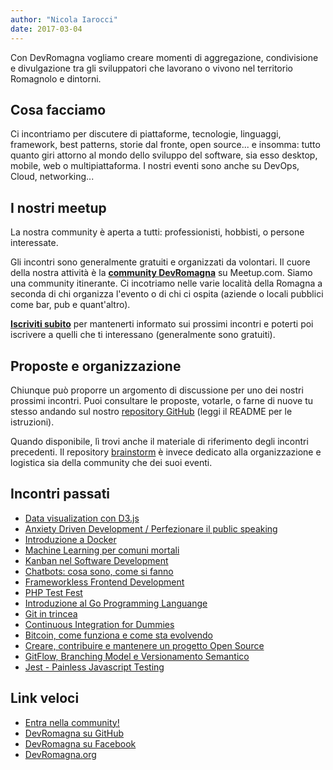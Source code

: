 ```yaml
---
author: "Nicola Iarocci"
date: 2017-03-04
---
```


Con DevRomagna vogliamo creare momenti di aggregazione, condivisione
e divulgazione tra gli sviluppatori che lavorano o vivono nel territorio
Romagnolo e dintorni. 

## Cosa facciamo
Ci incontriamo per discutere di piattaforme, tecnologie, linguaggi, framework,
best patterns, storie dal fronte, open source... e insomma: tutto quanto giri
attorno al mondo dello sviluppo del software, sia esso desktop, mobile, web
o multipiattaforma. I nostri eventi sono anche su DevOps, Cloud, networking...

## I nostri meetup
La nostra community è aperta a tutti: professionisti, hobbisti, o persone
interessate. 

Gli incontri sono generalmente gratuiti e organizzati da volontari. Il cuore
della nostra attività è la **[community DevRomagna][1]** su Meetup.com. Siamo
una community itinerante. Ci incotriamo nelle varie località della Romagna
a seconda di chi organizza l'evento o di chi ci ospita (aziende o locali
pubblici come bar, pub e quant'altro).

**[Iscriviti subito][1]** per mantenerti informato sui prossimi incontri e poterti poi
iscrivere a quelli che ti interessano (generalmente sono gratuiti). 

## Proposte e organizzazione
Chiunque può proporre un argomento di discussione per uno dei nostri prossimi
incontri. Puoi consultare le proposte, votarle, o farne di nuove tu
stesso andando sul nostro [repository
GitHub](https://github.com/DevRomagna/eventi) (leggi il README per le
istruzioni). 

Quando disponibile, lì trovi anche il materiale di riferimento degli incontri
precedenti. Il repository
[brainstorm](https://github.com/DevRomagna/brainstorm) è invece dedicato alla
organizzazione e logistica sia della community che dei suoi eventi.

## Incontri passati
- [Data visualization con D3.js](https://www.meetup.com/it-IT/DevRomagna/events/256601308/)
- [Anxiety Driven Development / Perfezionare il public speaking](https://www.meetup.com/it-IT/DevRomagna/events/255195925/)
- [Introduzione a Docker](https://www.meetup.com/it-IT/DevRomagna/events/250403502/)
- [Machine Learning per comuni mortali](https://www.meetup.com/it-IT/DevRomagna/events/249113255/)
- [Kanban nel Software Development](https://www.meetup.com/it-IT/DevRomagna/events/247896848/)
- [Chatbots: cosa sono, come si fanno](https://www.meetup.com/it-IT/DevRomagna/events/247045707/)
- [Frameworkless Frontend
    Development](https://www.meetup.com/it-IT/DevRomagna/events/245313829/)
- [PHP Test Fest](https://www.meetup.com/it-IT/DevRomagna/events/245283762/)
- [Introduzione al Go Programming
    Languange](https://www.meetup.com/it-IT/DevRomagna/events/242114775/)
- [Git in trincea](https://www.meetup.com/it-IT/DevRomagna/events/240838433/)
- [Continuous Integration for
    Dummies](https://www.meetup.com/it-IT/DevRomagna/events/241083496/)
- [Bitcoin, come funziona e come sta
    evolvendo](https://www.meetup.com/it-IT/DevRomagna/events/238853473/)
- [Creare, contribuire e mantenere un progetto Open Source](https://www.meetup.com/it-IT/DevRomagna/events/239382597/)
- [GitFlow, Branching Model e Versionamento Semantico](https://www.meetup.com/it-IT/DevRomagna/events/239110404/)
- [Jest - Painless Javascript Testing](https://www.meetup.com/it-IT/DevRomagna/events/238796165/)


## Link veloci
- [Entra nella community!][1]
- [DevRomagna su GitHub](https://github.com/DevRomagna)
- [DevRomagna su Facebook](http://facebook.com/DevRomagna)
- [DevRomagna.org](/)

[1]: http://meetup.com/DevRomagna
